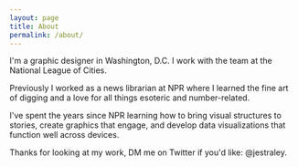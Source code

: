 ```yaml
---
layout: page
title: About
permalink: /about/
---
```


I'm a graphic designer in Washington, D.C. I work with the team at the National League of Cities.  

Previously I worked as a news librarian at NPR where I learned the fine art of digging and a love for all things esoteric and number-related. 

I've spent the years since NPR learning how to bring visual structures to stories, create graphics that engage, and develop data visualizations that function well across devices.

Thanks for looking at my work, DM me on Twitter if you'd like: @jestraley.





